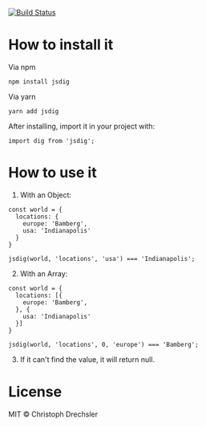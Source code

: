 [![Build Status](https://travis-ci.com/devchris/jsdig.svg?branch=master)](https://travis-ci.com/devchris/jsdig)

# How to install it

Via npm
```
npm install jsdig
```

Via yarn
```
yarn add jsdig
```

After installing, import it in your project with:

```
import dig from 'jsdig';
```


# How to use it

1. With an Object:

```
const world = {
  locations: {
    europe: 'Bamberg',
    usa: 'Indianapolis'
  }
}
```

```
jsdig(world, 'locations', 'usa') === 'Indianapolis';
```

2. With an Array:
```
const world = {
  locations: [{
    europe: 'Bamberg',
  }, {
    usa: 'Indianapolis'
  }]
}
```

```
jsdig(world, 'locations', 0, 'europe') === 'Bamberg';
```

3. If it can't find the value, it will return null.


# License

MIT © Christoph Drechsler
